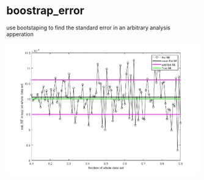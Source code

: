 # boostrap_error
use bootstaping to find the standard error in an arbitrary analysis apperation

![fig1](/fig1.png)
